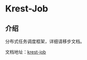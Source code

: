 # Krest-Job

## 介绍

分布式任务调度框架，详细请移步文档。

文档地址：[krest-job](https://witerk.top/#/./docs/%E4%B8%AA%E4%BA%BA%E5%BC%80%E6%BA%90%E9%A1%B9%E7%9B%AE/docs/Krest-Job/1.Krest-Job)
